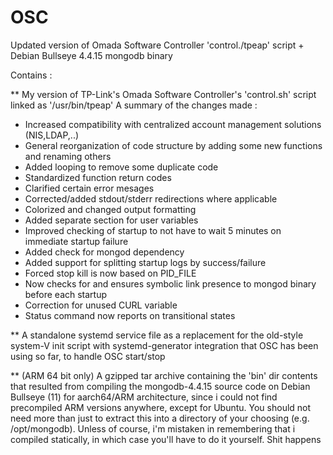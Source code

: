 # OSC
Updated version of Omada Software Controller 'control./tpeap' script + Debian Bullseye 4.4.15 mongodb binary

Contains :

** My version of TP-Link's Omada Software Controller's 'control.sh' script linked as '/usr/bin/tpeap'
  A summary of the changes made :

 - Increased compatibility with centralized account management solutions (NIS,LDAP,..)
 - General reorganization of code structure by adding some new functions and renaming others
 - Added looping to remove some duplicate code
 - Standardized function return codes
 - Clarified certain error mesages
 - Corrected/added stdout/stderr redirections where applicable
 - Colorized and changed output formatting
 - Added separate section for user variables
 - Improved checking of startup to not have to wait 5 minutes on immediate startup failure
 - Added check for mongod dependency
 - Added support for splitting startup logs by success/failure
 - Forced stop kill is now based on PID_FILE
 - Now checks for and ensures symbolic link presence to mongod binary before each startup
 - Correction for unused CURL variable
 - Status command now reports on transitional states

** A standalone systemd service file as a replacement for the old-style system-V init script with systemd-generator integration
  that OSC has been using so far, to handle OSC start/stop
  
** (ARM 64 bit only) A gzipped tar archive containing the 'bin' dir contents that resulted from compiling the mongodb-4.4.15 source code
  on Debian Bullseye (11) for aarch64/ARM architecture, since i could not find precompiled ARM versions anywhere, except for Ubuntu.
  You should not need more than just to extract this into a directory of your choosing (e.g. /opt/mongodb).
  Unless of course, i'm mistaken in remembering that i compiled statically, in which case you'll have to do it yourself. Shit happens
